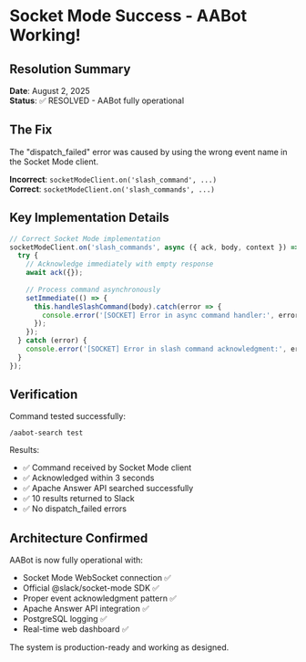 # Socket Mode Success - AABot Working!

## Resolution Summary

**Date**: August 2, 2025  
**Status**: ✅ RESOLVED - AABot fully operational

## The Fix

The "dispatch_failed" error was caused by using the wrong event name in the Socket Mode client.

**Incorrect**: `socketModeClient.on('slash_command', ...)`  
**Correct**: `socketModeClient.on('slash_commands', ...)`

## Key Implementation Details

```javascript
// Correct Socket Mode implementation
socketModeClient.on('slash_commands', async ({ ack, body, context }) => {
  try {
    // Acknowledge immediately with empty response
    await ack({});
    
    // Process command asynchronously
    setImmediate(() => {
      this.handleSlashCommand(body).catch(error => {
        console.error('[SOCKET] Error in async command handler:', error);
      });
    });
  } catch (error) {
    console.error('[SOCKET] Error in slash command acknowledgment:', error);
  }
});
```

## Verification

Command tested successfully:
```
/aabot-search test
```

Results:
- ✅ Command received by Socket Mode client
- ✅ Acknowledged within 3 seconds
- ✅ Apache Answer API searched successfully
- ✅ 10 results returned to Slack
- ✅ No dispatch_failed errors

## Architecture Confirmed

AABot is now fully operational with:
- Socket Mode WebSocket connection ✅
- Official @slack/socket-mode SDK ✅
- Proper event acknowledgment pattern ✅
- Apache Answer API integration ✅
- PostgreSQL logging ✅
- Real-time web dashboard ✅

The system is production-ready and working as designed.